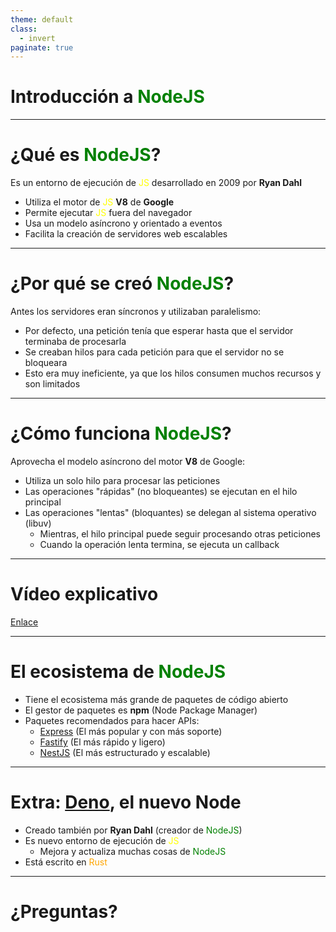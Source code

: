 ```yaml
---
theme: default
class:
  - invert
paginate: true
---
```


<style>
@import url('https://fonts.googleapis.com/css2?family=Readex+Pro:wght@300;400;500;600;700&display=swap');

section {
  font-family: 'Readex Pro', sans-serif !important;
}
</style>

# Introducción a <span style="color: green">NodeJS</span>

---

# ¿Qué es <span style="color: green">NodeJS</span>?

Es un entorno de ejecución de <span style="color: yellow">JS</span> desarrollado en 2009 por **Ryan Dahl**

- Utiliza el motor de <span style="color: yellow">JS</span> **V8** de **Google**
- Permite ejecutar <span style="color: yellow">JS</span> fuera del navegador
- Usa un modelo asíncrono y orientado a eventos
- Facilita la creación de servidores web escalables

---

# ¿Por qué se creó <span style="color: green">NodeJS</span>?

Antes los servidores eran síncronos y utilizaban paralelismo:

- Por defecto, una petición tenía que esperar hasta que el servidor terminaba de procesarla
- Se creaban hilos para cada petición para que el servidor no se bloqueara
- Esto era muy ineficiente, ya que los hilos consumen muchos recursos y son limitados

---

# ¿Cómo funciona <span style="color: green">NodeJS</span>?

Aprovecha el modelo asíncrono del motor **V8** de Google:

- Utiliza un solo hilo para procesar las peticiones
- Las operaciones "rápidas" (no bloqueantes) se ejecutan en el hilo principal
- Las operaciones "lentas" (bloquantes) se delegan al sistema operativo (libuv)
  - Mientras, el hilo principal puede seguir procesando otras peticiones
  - Cuando la operación lenta termina, se ejecuta un callback

---

# Vídeo explicativo

[Enlace](https://www.youtube.com/watch?v=lqLSNG_79lI)

---

# El ecosistema de <span style="color: green">NodeJS</span>

- Tiene el ecosistema más grande de paquetes de código abierto
- El gestor de paquetes es **npm** (Node Package Manager)
- Paquetes recomendados para hacer APIs:
  - [Express](https://expressjs.com) (El más popular y con más soporte)
  - [Fastify](https://www.fastify.io) (El más rápido y ligero)
  - [NestJS](https://nestjs.com) (El más estructurado y escalable)

---

# Extra: [Deno](https://deno.com/runtime), el nuevo Node

- Creado también por **Ryan Dahl** (creador de <span style="color: green">NodeJS</span>)
- Es nuevo entorno de ejecución de <span style="color: yellow">JS</span>
  - Mejora y actualiza muchas cosas de <span style="color: green">NodeJS</span>
- Está escrito en <span style="color: orange">Rust</span>

---

# ¿Preguntas?
